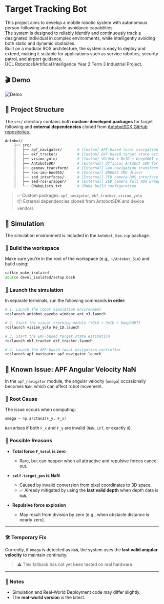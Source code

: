 # Target Tracking Bot  
This project aims to develop a mobile robotic system with autonomous person-following and obstacle avoidance capabilities.  
The system is designed to reliably identify and continuously track a designated individual in complex environments, while intelligently avoiding both static and dynamic obstacles.  
Built on a modular ROS architecture, the system is easy to deploy and extend, making it suitable for applications such as service robotics, security patrol, and airport guidance.  
UCL Robotics&Artificial Intelligence Year 2 Term 3 Industrial Project.  
## 🎬 Demo

![Demo](demo.gif)

  
## 📁 Project Structure

The `src/` directory contains both **custom-developed packages** for target following and **external dependencies** cloned from [AntobotSDK GitHub repositories](https://github.com/Antobot/AntobotSDK).

```bash
Antobot/
    ├── src/
    │   ├── apf_navigator/       # [Custom] APF-based local navigation module
    │   ├── ekf_tracker/         # [Custom] EKF-based target state estimation
    │   ├── vision_yolo/         # [Custom] YOLOv8 + ReID + DeepSORT visual tracking
    │   ├── AntobotSDK/          # [External] Official Antobot SDK for robot control
    │   ├── geonav_transform/    # [External] Geo-navigation transform utilities
    │   ├── ros-imu-bno055/      # [External] BNO055 IMU driver
    │   ├── zed_interfaces/      # [External] ZED camera ROS interface
    │   ├── zed-ros-wrapper/     # [External] ZED camera full ROS wrapper
    │   └── CMakeLists.txt       # CMake build configuration
```

> ✅ Custom packages: `apf_navigator`, `ekf_tracker`, `vision_yolo`  
> 📦 External dependencies cloned from AntobotSDK and device vendors

## 🧪 Simulation

The simulation environment is included in the `Antobot_Sim.zip` package.

### 🔧 Build the workspace

Make sure you're in the root of the workspace (e.g., `~/Antobot_Sim`) and build using:

```bash
catkin_make_isolated
source devel_isolated/setup.bash
```

### 🚀 Launch the simulation

In separate terminals, run the following commands **in order**:

```bash
# 1. Launch the robot simulation environment
roslaunch antobot_gazebo windsor_ant_v3.launch

# 2. Start the visual tracking module (YOLO + ReID + DeepSORT)
roslaunch vision_yolo Re_ID.launch

# 3. Start the EKF-based target state estimation
roslaunch ekf_tracker ekf_tracker.launch

# 4. Launch the APF-based local navigation controller
roslaunch apf_navigator apf_navigator.launch
```

## 🐞 Known Issue: APF Angular Velocity NaN

In the `apf_navigator` module, the angular velocity (`omega`) occasionally becomes `NaN`, which can affect robot movement.

### 📌 Root Cause

The issue occurs when computing:

```python
omega = np.arctan2(F_y, F_x)
```

`NaN` arises if both `F_x` and `F_y` are invalid (`NaN`, `inf`, or exactly `0`).

### 🧠 Possible Reasons

- **Total force `F_total` is zero**  
  - Rare, but can happen when all attractive and repulsive forces cancel out.
  
- **`self.target_pos` is NaN**  
  - Caused by invalid conversion from pixel coordinates to 3D space.  
  - ✅ Already mitigated by using the **last valid depth** when depth data is `NaN`.

- **Repulsive force explosion**  
  - May result from division by zero (e.g., when obstacle distance is nearly zero).

---

### 🛠️ Temporary Fix

Currently, if `omega` is detected as `NaN`, the system uses the **last valid angular velocity** to maintain continuity.  
> ⚠️ This fallback has not yet been tested on real hardware.

---

### 🚧 Notes

- Simulation and Real-World Deployment code may differ slightly.  
- The **real-world version** is the latest.


